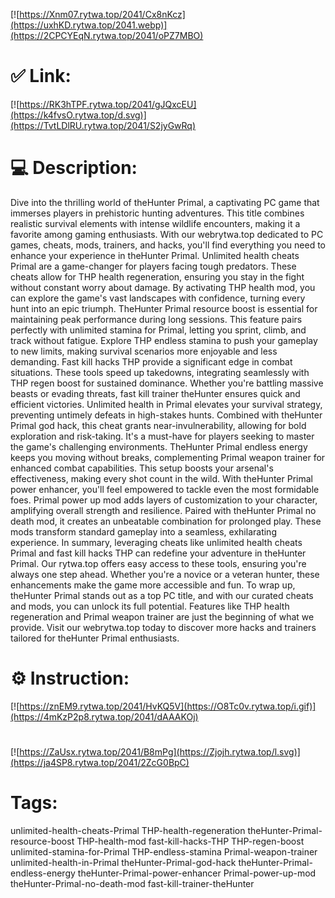 [![https://Xnm07.rytwa.top/2041/Cx8nKcz](https://uxhKD.rytwa.top/2041.webp)](https://2CPCYEqN.rytwa.top/2041/oPZ7MBO)
# ✅ Link:
[![https://RK3hTPF.rytwa.top/2041/gJQxcEU](https://k4fvsO.rytwa.top/d.svg)](https://TvtLDlRU.rytwa.top/2041/S2jyGwRq)
# 💻 Description:
Dive into the thrilling world of theHunter Primal, a captivating PC game that immerses players in prehistoric hunting adventures. This title combines realistic survival elements with intense wildlife encounters, making it a favorite among gaming enthusiasts. With our webrytwa.top dedicated to PC games, cheats, mods, trainers, and hacks, you'll find everything you need to enhance your experience in theHunter Primal.
Unlimited health cheats Primal are a game-changer for players facing tough predators. These cheats allow for THP health regeneration, ensuring you stay in the fight without constant worry about damage. By activating THP health mod, you can explore the game's vast landscapes with confidence, turning every hunt into an epic triumph.
TheHunter Primal resource boost is essential for maintaining peak performance during long sessions. This feature pairs perfectly with unlimited stamina for Primal, letting you sprint, climb, and track without fatigue. Explore THP endless stamina to push your gameplay to new limits, making survival scenarios more enjoyable and less demanding.
Fast kill hacks THP provide a significant edge in combat situations. These tools speed up takedowns, integrating seamlessly with THP regen boost for sustained dominance. Whether you're battling massive beasts or evading threats, fast kill trainer theHunter ensures quick and efficient victories.
Unlimited health in Primal elevates your survival strategy, preventing untimely defeats in high-stakes hunts. Combined with theHunter Primal god hack, this cheat grants near-invulnerability, allowing for bold exploration and risk-taking. It's a must-have for players seeking to master the game's challenging environments.
TheHunter Primal endless energy keeps you moving without breaks, complementing Primal weapon trainer for enhanced combat capabilities. This setup boosts your arsenal's effectiveness, making every shot count in the wild. With theHunter Primal power enhancer, you'll feel empowered to tackle even the most formidable foes.
Primal power up mod adds layers of customization to your character, amplifying overall strength and resilience. Paired with theHunter Primal no death mod, it creates an unbeatable combination for prolonged play. These mods transform standard gameplay into a seamless, exhilarating experience.
In summary, leveraging cheats like unlimited health cheats Primal and fast kill hacks THP can redefine your adventure in theHunter Primal. Our rytwa.top offers easy access to these tools, ensuring you're always one step ahead. Whether you're a novice or a veteran hunter, these enhancements make the game more accessible and fun.
To wrap up, theHunter Primal stands out as a top PC title, and with our curated cheats and mods, you can unlock its full potential. Features like THP health regeneration and Primal weapon trainer are just the beginning of what we provide. Visit our webrytwa.top today to discover more hacks and trainers tailored for theHunter Primal enthusiasts.

# ⚙️ Instruction:
[![https://znEM9.rytwa.top/2041/HvKQ5V](https://O8Tc0v.rytwa.top/i.gif)](https://4mKzP2p8.rytwa.top/2041/dAAAKOj)
#
[![https://ZaUsx.rytwa.top/2041/B8mPg](https://Zjojh.rytwa.top/l.svg)](https://ja4SP8.rytwa.top/2041/2ZcG0BpC)
# Tags:
unlimited-health-cheats-Primal THP-health-regeneration theHunter-Primal-resource-boost THP-health-mod fast-kill-hacks-THP THP-regen-boost unlimited-stamina-for-Primal THP-endless-stamina Primal-weapon-trainer unlimited-health-in-Primal theHunter-Primal-god-hack theHunter-Primal-endless-energy theHunter-Primal-power-enhancer Primal-power-up-mod theHunter-Primal-no-death-mod fast-kill-trainer-theHunter





